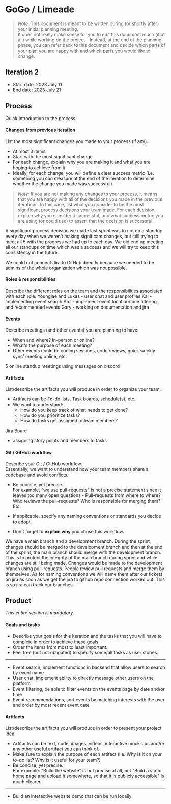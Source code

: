 # GoGo / Limeade

 > _Note:_ This document is meant to be written during (or shortly after) your initial planning meeting.     
 > It does not really make sense for you to edit this document much (if at all) while working on the project - Instead, at the end of the planning phase, you can refer back to this document and decide which parts of your plan you are happy with and which parts you would like to change.


## Iteration 2

 * Start date: 2023 July 11
 * End date: 2023 July 21

## Process

Quick Introduction to the process

#### Changes from previous iteration

List the most significant changes you made to your process (if any).

 * At most 3 items
 * Start with the most significant change
 * For each change, explain why you are making it and what you are hoping to achieve from it
 * Ideally, for each change, you will define a clear success metric (i.e. something you can measure at the end of the iteration to determine whether the change you made was successful)

 > *Note:* If you are not making any changes to your process, it means that you are happy with all of the decisions you made in the previous iterations.
 > In this case, list what you consider to be the most significant process decisions your team made. For each decision, explain why you consider it successful, and what success metric you are using (or could use) to assert that the decision is successful.

A significant process decision we made last sprint was to not do a standup every day when we weren’t making significant changes, but still trying to meet all 5 with the progress we had up to each day. We did end up meeting all our standups on time which was a success and we will try to keep this consistency in the future.

We could not connect Jira to GitHub directly because we needed to be admins of the whole organization which was not possible.

#### Roles & responsibilities

Describe the different roles on the team and the responsibilities associated with each role.
Youngjae and Lukas - user chat and user profiles
Kai - implementing event search
Ami - implement event location/time filtering and recommended events
Gary - working on documentation and jira

#### Events

Describe meetings (and other events) you are planning to have:

 * When and where? In-person or online?
 * What's the purpose of each meeting?
 * Other events could be coding sessions, code reviews, quick weekly sync' meeting online, etc.

5 online standup meetings using messages on discord 

#### Artifacts

List/describe the artifacts you will produce in order to organize your team.       

 * Artifacts can be To-do lists, Task boards, schedule(s), etc.
 * We want to understand:
   * How do you keep track of what needs to get done?
   * How do you prioritize tasks?
   * How do tasks get assigned to team members?
   
Jira Board
* assigning story points and members to tasks

#### Git / GitHub workflow

Describe your Git / GitHub workflow.     
Essentially, we want to understand how your team members share a codebase and avoid conflicts.

 * Be concise, yet precise.      
For example, "we use pull-requests" is not a precise statement since it leaves too many open questions - Pull-requests from where to where? Who reviews the pull-requests? Who is responsible for merging them? Etc.

 * If applicable, specify any naming conventions or standards you decide to adopt.

 * Don't forget to **explain why** you chose this workflow.

We have a main branch and a development branch. During the sprint, changes should be merged to the development branch and then at the end of the sprint, the main branch should merge with the development branch. This is to protect the integrity of the main branch during sprint and while changes are still being made. Changes would be made to the development branch using pull-requests. People review pull requests and merge them by themselves. As for naming conventions we will name them after our tickets on jira as soon as we get the jira to github repo connection worked out. This is so jira can track our branches. 


## Product

_This entire section is mandatory._


#### Goals and tasks

 * Describe your goals for this iteration and the tasks that you will have to complete in order to achieve these goals.
 * Order the items from most to least important.
 * Feel free (but not obligated) to specify some/all tasks as user stories.

-----

 * Event search, implement functions in backend that allow users to search by event name
 * User chat, implement ability to directly message other users on the platform
 * Event filtering, be able to filter events on the events page by date and/or time
 * Event recommendations, sort events by matching interests with the user and order by most recent event date


#### Artifacts

List/describe the artifacts you will produce in order to present your project idea.

 * Artifacts can be text, code, images, videos, interactive mock-ups and/or any other useful artifact you can think of.
 * Make sure to explain the purpose of each artifact (i.e. Why is it on your to-do list? Why is it useful for your team?)
 * Be concise, yet precise.         
   For example: "Build the website" is not precise at all, but "Build a static home page and upload it somewhere, so that it is publicly accessible" is much clearer.

-----

 * Build an interactive website demo that can be run locally
